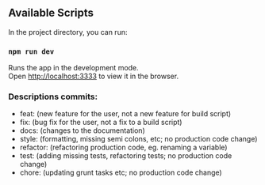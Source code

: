 ## Available Scripts

In the project directory, you can run:

### `npm run dev`

Runs the app in the development mode.<br />
Open [http://localhost:3333](http://localhost:3333) to view it in the browser.

### Descriptions commits:

- feat: (new feature for the user, not a new feature for build script)
- fix: (bug fix for the user, not a fix to a build script)
- docs: (changes to the documentation)
- style: (formatting, missing semi colons, etc; no production code change)
- refactor: (refactoring production code, eg. renaming a variable)
- test: (adding missing tests, refactoring tests; no production code change)
- chore: (updating grunt tasks etc; no production code change)